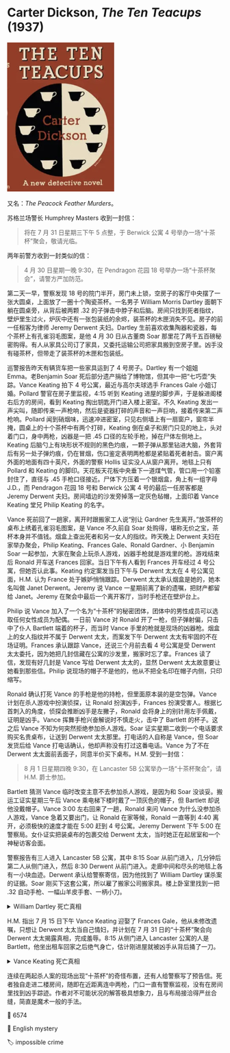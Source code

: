 # Carter Dickson, <i>The Ten Teacups</i> (1937)

<img src=images/1937_cover.jpg width=250/>

又名：<i>The Peacock Feather Murders</i>。

苏格兰场警长 Humphrey Masters 收到一封信：
> 将在 7 月 31 日星期三下午 5 点整，于 Berwick 公寓 4 号举办一场“十茶杯”聚会，敬请光临。

两年前警方收到一封类似的信：
> 4 月 30 日星期一晚 9:30，在 Pendragon 花园 18 号举办一场“十茶杯聚会”，请警方严加防范。

第二天一早，警察发现 18 号的院门半开，房门未上锁，空房子的客厅中央摆了一张大圆桌，上面放了一圈十个陶瓷茶杯。一名男子 William Morris Dartley 面朝下躺在圆桌旁，从背后被两颗 .32 的子弹击中脖子和后脑。房间只找到死者指纹，壁炉里生过火，炉灰中还有一张包装纸的余烬，装茶杯的木匣消失不见。房子的前一任租客为律师 Jeremy Derwent 夫妇。Dartley 生前喜欢收集陶器和瓷器，每个茶杯上有孔雀羽毛图案，是他 4 月 30 日从古董商 Soar 那里花了两千五百磅秘密购得。有人从家具公司订了家具，又委托运输公司把家具搬到空房子里。凶手没有碰茶杯，但带走了装茶杯的木匣和包装纸。

巡警报告昨天有辆货车把一些家具运到了 4 号房子。Dartley 有一个姐姐 Emma。老Benjamin Soar 死后部分遗产捐给了博物馆，但其中一把“七巧壶”失踪。Vance Keating 拍下 4 号公寓，最近与高尔夫球选手 Frances Gale 小姐订婚。Pollard 警官在房子里监视，4:15 听到 Keating 进屋的脚步声，于是躲进阁楼右后方的房间，看到 Keating 掏出钥匙开门进入楼上密室。不久 Keating 发出一声尖叫，随即传来一声枪响，然后是瓷器打碎的声音和一声巨响，接着传来第二声枪响。Pollard 闻到硝烟味，迅速冲进密室，只见右侧墙上有一扇窗户，窗帘半掩，圆桌上的十个茶杯中有两个打碎，Keating 倒在桌子和房门只见的地上，头对着门口，身中两枪，凶器是一把 .45 口径的左轮手枪，掉在尸体左侧地上。Keating 后脑勺上有块形状不规则的黑色灼痕，一颗子弹从那里钻进大脑，外套背后有另一处子弹灼痕，仍在冒烟，伤口鉴定表明两枪都是紧贴着死者射击。窗户离外面的地面有四十英尺，外面的警察 Hollis 证实没人从窗户离开。地毯上只有 Pollard 和 Keating 的脚印。天花板天花板中央垂下一道煤气管，管口用一个铅塞封住了，直径与 .45 手枪口径接近。尸体下方压着一个银烟盒，角上有一组字母 J.D.，而 Pendragon 花园 18 号和 Berwick 公寓 4 号的最后一任房客都是 Jeremy Derwent 夫妇。房间墙边的沙发旁掉落一定灰色毡帽，上面印着 Vance Keating 堂兄 Philip Keating 的名字。

Vance 死前回了一趟家，离开时跟搬家工人说“别让 Gardner 先生离开。”放茶杯的桌布上绣着孔雀羽毛图案，是 Vance 不久前自 Soar 处购得，堪称无价之宝，茶杯本身并不值钱。烟盒上查出死者和另一女人的指纹。昨天晚上 Derwent 夫妇在家举办聚会，Philip Keating、Frances Gale、Ronald Gardner、小 Benjamin Soar 一起参加，大家在聚会上玩杀人游戏，凶器手枪就是游戏里的枪。游戏结束后 Ronald 开车送 Frances 回家。当日下午有人看到 Frances 开车经过 4 号公寓，但她否认此事。Keating 约定案发当日下午与 Derwent 太太在 4 号公寓见面，H.M. 认为 France 处于嫉妒悄悄跟踪。Derwent 太太承认烟盒是她的，她本名叫做 Janet Derwent。Jeremy 说 Vance 一星期前离了新的遗嘱，把财产都留给 Janet。Jeremy 在聚会中最后一个离开客厅，当时手枪还在壁炉台上。

Philip 说 Vance 加入了一个名为“十茶杯”的秘密团体，团体中的男性成员可以选取任何女性成员为配偶。一日前 Vance 对 Ronald 开了一枪，但子弹射偏，只击中了仆人 Bartlett 端着的杯子，而当时 Vance 手里的枪就是现场的凶器枪。烟盒上的女人指纹并不属于 Derwent 太太，而案发下午 Derwent 太太有牢固的不在场证明。Frances 承认跟踪 Vance，还说三个月前去看 4 号公寓是受 Derwent 太太委托，因为她把几封信藏在公寓的沙发里，搬家时忘了拿。Frances 读了信，发现有好几封是 Vance 写给 Derwent 太太的，显然 Derwent 太太故意要让她看到那些信。Philip 说现场的帽子不是他的，他从不把全名印在帽子内侧，只印缩写。

Ronald 确认打死 Vance 的手枪是他的持枪，但里面原本装的是空包弹。Vance 计划在杀人游戏中扮演侦探，让 Ronald 扮演凶手，Frances 扮演受害人。根据匕首刺入的角度，侦探会推断凶手是左撇子，Ronald 会将身上的别针用左手佩戴，证明是凶手。Vance 挥舞手枪兴奋解说时不慎走火，击中了 Bartlett 的杯子。这之后 Vance 不知为何突然拒绝参加杀人游戏。Soar 证实星期二收到一个电话要求购买名贵桌布，让送到 Derwent 太太那里。打电话的人自称是 Vance，但 Soar 发货后给 Vance 打电话确认，他却声称没有打过这番电话。Vance 为了不在 Derwent 太太面前丢面子，同意半价买下桌布。H.M. 受到一封信：

> 8 月 1 日星期四晚 9:30，在 Lancaster 5B 公寓举办一场“十茶杯聚会”，请 H.M. 爵士参加。

Bartlett 猜测 Vance 临时改变主意不去参加杀人游戏，是因为和 Soar 没谈妥。搬运工证实星期三午后 Vance 乘电梯下楼时戴了一顶灰色的帽子，但 Bartlett 却说他没戴帽子。Vance 3:00 左右回来了一趟，Ronald 来问 Vance 为什么没参加杀人游戏，Vance 急着又要出门，让 Ronald 在家等候，Ronald 一直等到 4:40 离开，必须极快的速度才能在 5:00 赶到 4 号公寓。Jeremy Derwent 下午 5:00 在警察局。女仆证实把装桌布的包裹交给 Derwent 太太，当时她正在起居室和一个神秘访客会面。

警察报告有三人进入 Lancaster 5B 公寓，其中 8:15 Soar 从前门进入，几分钟后第二人从侧门进入，然后 8:30 Derwent 从前门进入。走廊中间和尽头的地毯上各有一小块血迹。Derwent 承认给警察寄信，因为他找到了 William Dartley 谋杀案的证据。Soar 刚买下这套公寓，所以雇了搬家公司搬家具。楼上卧室里找到一把 .32 自动手枪、一幅山羊皮手套、一柄小刀。

<details><summary>William Dartley 死亡真相</summary>
现场茶杯上没有指纹，也没有擦拭过的痕迹，说明 Dartley 并没有买下茶杯，老 Soar 撒谎，是他将茶杯带到了 Pendragon 花园 18 号。Dartley 找到了老 Soar 商业欺诈的的证据，逼迫老 Soar 贱卖古董，约他在 Pendragon 交易，并给警察写信“严加防范”。老 Soar 带了高价茶杯假意赴约，将 Dartley 刺死。Dartley 将证据存放在七巧壶中，它其实是一个袖珍保险箱，外人无法打开。Dartley 临死前将装七巧壶的纸盒与包装纸踢进了炉火中，老 Soar 无法带着七巧壶离开而不被路人看到，只好把茶杯留在现场，把七巧壶装在茶杯的盒子中离开。
</details>

H.M. 指出 7 月 15 日下午 Vance Keating 迎娶了 Frances Gale，他从未修改遗嘱，只想让 Derwent 太太当自己情妇，并计划在 7 月 31 日的“十茶杯”聚会向 Derwent 太太揭露真相，完成羞辱。8:15 从侧门进入 Lancaster 公寓的人是 Bartlett，他坐出租车回家之后绝气身亡，估计刚进屋就被凶手从背后捅了一刀。

<details><summary>Vance Keating 死亡真相</summary>
Ronald Gardner 杀死了 Vance 和 Bartlett。按照 Bartlett 的证词，Vance 在六七尺开外走火，击中了他端着的托盘上的玻璃杯，但那样的话他的手肯定要包扎，所以 Bartlett 撒谎，开枪走火的人是 Ronald，空包弹击中了 Vance 的后脑，将其头皮灼伤。Bartlett 作伪证是因为 Vance 生前交代他务必隐瞒自己后脑中枪的事实。Vance 形容狼狈，无法参加杀人游戏，只好用一顶宽大软帽遮挡，并在里面写上 Philip 的名字，以防有人问起为什么不合适。Vance 坚持去参加“十茶杯”聚会，进入房间后背朝着窗户站在窗前。Ronald 从街对面房子的阁楼向 Vance 开枪，子弹将其后脑击穿，因为后脑上的灼痕和子弹来自同一支手枪，医生不会怀疑灼痕产生的时间和子弹击穿头骨的时间不一致。Ronald 是板球高手，将手枪扔进 Vance 所在房间的窗户（伏线：窗玻璃有灰尘，所以监视的警察没看到头顶有手枪飞过），手枪掉在地上走火，近距离射中 Vance。Ronald 和 Derwent 太太有私情，假冒 Vance 给 Soar 打电话让他给 Derwent 太太寄去桌布。Derwent 太太在星期二晚上拿走游戏手枪，为 Ronald 提供无法取得手枪的不在场证明，而她自己则在 Vance 死时拥有牢固的不在场证明。Ronald 杀死 Bartlett 是因为他知道手枪走火的真相。
</details>

连续在两起杀人案的现场出现“十茶杯”的奇怪布置，还有人给警察写了预告信。死者独自走进二楼房间，随即在近距离连中两枪，门口一直有警察监视，没有在房间里找到凶手踪迹。作者对不可能状况的解答极具想象力，且与布局接洽得严丝合缝，简直是魔术一般的手法。

:link: 6574

:file_folder: English mystery

:label: impossible crime
